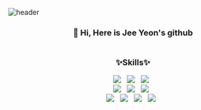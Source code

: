![header](https://capsule-render.vercel.app/api?type=slice&color=gradient&text=%20JeeYeon%20%20&height=200&fontSize=100)

<h3 align="center">
  👩 Hi, Here is Jee Yeon's github
  </br> </br> </br>
  <b>✨Skills✨</b>
</h3>
<p align="center">
<img src="https://img.shields.io/badge/Java-red?style=flat-square&logo=Java&logoColor=#007396"/></a> &nbsp
<img src="https://img.shields.io/badge/JavaScript-orange?style=flat-square&logo=JavaScript&logoColor=white"/></a> &nbsp
<img src="https://img.shields.io/badge/Spring-lightgreen?style=flat-square&logo=Spring&logoColor=#6DB33F"/></a> &nbsp
</br>
<img src="https://img.shields.io/badge/HTML5-9cf?style=flat-square&logo=HTML5&logoColor=#E34F26"/></a> &nbsp
<img src="https://img.shields.io/badge/CSS-9cf?style=flat-square&logo=CSS3&logoColor=white"/></a> &nbsp
<img src="https://img.shields.io/badge/Bootstrap-purple?style=flat-square&logo=Bootstrap&logoColor=#7952B3"/></a> &nbsp
</br>
<img src="https://img.shields.io/badge/ApacheTomcat-yellow?style=flat-square&logo=ApacheTomcat&logoColor=white"/></a> &nbsp 
<img src="https://img.shields.io/badge/Oracle-ff69b4?style=flat-square&logo=Oracle&logoColor=white"/></a> &nbsp 
<img src="https://img.shields.io/badge/MongoDB-blue?style=flat-square&logo=MongoDB&logoColor=white"/></a> &nbsp 
<img src="https://img.shields.io/badge/MySQL-critical?style=flat-square&logo=MySQL&logoColor=white"/></a> &nbsp 
</p>

 </br> </br> </br>
